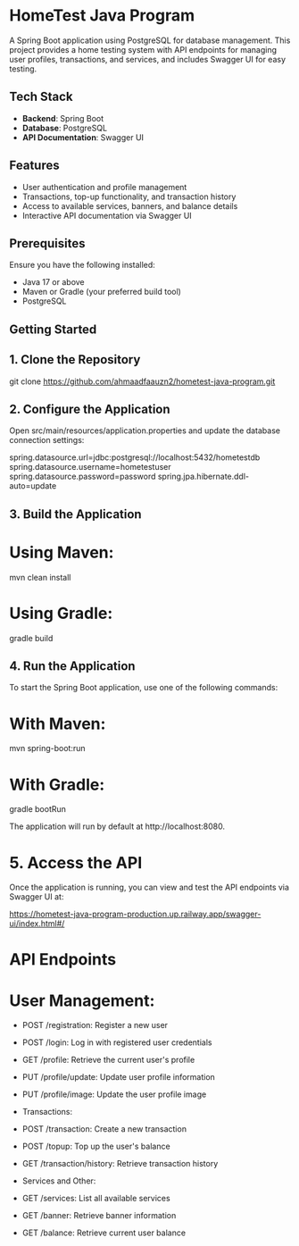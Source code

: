 # HomeTest Java Program

A Spring Boot application using PostgreSQL for database management. This project provides a home testing system with API endpoints for managing user profiles, transactions, and services, and includes Swagger UI for easy testing.

## Tech Stack

- **Backend**: Spring Boot
- **Database**: PostgreSQL
- **API Documentation**: Swagger UI

## Features

- User authentication and profile management
- Transactions, top-up functionality, and transaction history
- Access to available services, banners, and balance details
- Interactive API documentation via Swagger UI

## Prerequisites

Ensure you have the following installed:

- Java 17 or above
- Maven or Gradle (your preferred build tool)
- PostgreSQL

## Getting Started

## 1. Clone the Repository

git clone https://github.com/ahmaadfaauzn2/hometest-java-program.git


## 2. Configure the Application

Open src/main/resources/application.properties and update the database connection settings:

spring.datasource.url=jdbc:postgresql://localhost:5432/hometestdb
spring.datasource.username=hometestuser
spring.datasource.password=password
spring.jpa.hibernate.ddl-auto=update

## 3. Build the Application

# Using Maven:

mvn clean install

# Using Gradle:

gradle build

## 4. Run the Application

To start the Spring Boot application, use one of the following commands:

# With Maven:

mvn spring-boot:run

# With Gradle:

gradle bootRun

The application will run by default at http://localhost:8080.

# 5. Access the API
Once the application is running, you can view and test the API endpoints via Swagger UI at:

https://hometest-java-program-production.up.railway.app/swagger-ui/index.html#/

# API Endpoints
# User Management:

- POST /registration: Register a new user
- POST /login: Log in with registered user credentials
- GET /profile: Retrieve the current user's profile
- PUT /profile/update: Update user profile information
- PUT /profile/image: Update the user profile image
- Transactions:

- POST /transaction: Create a new transaction
- POST /topup: Top up the user's balance
- GET /transaction/history: Retrieve transaction history
- Services and Other:

- GET /services: List all available services
- GET /banner: Retrieve banner information
- GET /balance: Retrieve current user balance




